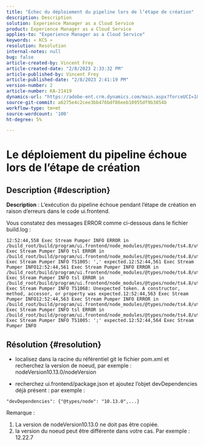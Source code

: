 ```yaml
---
title: "Échec du déploiement du pipeline lors de l’étape de création"
description: Description
solution: Experience Manager as a Cloud Service
product: Experience Manager as a Cloud Service
applies-to: "Experience Manager as a Cloud Service"
keywords: « KCS »
resolution: Resolution
internal-notes: null
bug: false
article-created-by: Vincent Frey
article-created-date: "2/8/2023 2:33:32 PM"
article-published-by: Vincent Frey
article-published-date: "2/8/2023 2:41:19 PM"
version-number: 2
article-number: KA-21419
dynamics-url: "https://adobe-ent.crm.dynamics.com/main.aspx?forceUCI=1&pagetype=entityrecord&etn=knowledgearticle&id=11387d8d-bda7-ed11-aad1-6045bd006b4b"
source-git-commit: a6275e4c2cee3bb476bdf86eeb10955df9b3854b
workflow-type: tm+mt
source-wordcount: '100'
ht-degree: 5%

---
```


# Le déploiement du pipeline échoue lors de l’étape de création

## Description {#description}


<b>Description</b> : L’exécution du pipeline échoue pendant l’étape de création en raison d’erreurs dans le code ui.frontend.

Vous constatez des messages ERROR comme ci-dessous dans le fichier build.log :


```
12:52:44,558 Exec Stream Pumper INFO ERROR in /build_root/build/program/ui.frontend/node_modules/@types/node/ts4.8/util.d.ts12:52:44,559 Exec Stream Pumper INFO tsl ERROR in /build_root/build/program/ui.frontend/node_modules/@types/node/ts4.8/util.d.ts(1485,42)12:52:44,561 Exec Stream Pumper INFO TS1005: ',' expected.12:52:44,561 Exec Stream Pumper INFO12:52:44,561 Exec Stream Pumper INFO ERROR in /build_root/build/program/ui.frontend/node_modules/@types/node/ts4.8/util.d.ts12:52:44,562 Exec Stream Pumper INFO tsl ERROR in /build_root/build/program/ui.frontend/node_modules/@types/node/ts4.8/util.d.ts(1485,44)12:52:44,563 Exec Stream Pumper INFO TS1068: Unexpected token. A constructor, method, accessor, or property was expected.12:52:44,563 Exec Stream Pumper INFO12:52:44,563 Exec Stream Pumper INFO ERROR in /build_root/build/program/ui.frontend/node_modules/@types/node/ts4.8/util.d.ts12:52:44,564 Exec Stream Pumper INFO tsl ERROR in /build_root/build/program/ui.frontend/node_modules/@types/node/ts4.8/util.d.ts(1485,57)12:52:44,564 Exec Stream Pumper INFO TS1005: ';' expected.12:52:44,564 Exec Stream Pumper INFO
```



## Résolution {#resolution}


- localisez dans la racine du référentiel git le fichier pom.xml et recherchez la version de noeud, par exemple : nodeVersion10.13.0/nodeVersion

- recherchez ui.frontend/package.json et ajoutez l’objet devDependencies déjà présent : par exemple :


```
"devDependencies": {"@types/node": "10.13.0",...}
```


Remarque :
1. La version de nodeVersion10.13.0 ne doit pas être copiée.
2. la version du noeud peut être différente dans votre cas. Par exemple : 12.22.7

